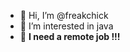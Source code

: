 - 👋 Hi, I’m @freakchick
- 👀 I’m interested in java
- 🌱 **I need a remote job !!!**

<!---
freakchick/freakchick is a ✨ special ✨ repository because its `README.md` (this file) appears on your GitHub profile.
You can click the Preview link to take a look at your changes.
--->
